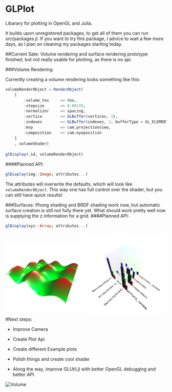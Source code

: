 # GLPlot
Libarary for plotting in OpenGL and Julia.

It builds upon unregistered packages, to get all of them you can run src/packages.jl.
If you want to try this package, I advice to wait a few more days, as I plan on cleaning my packages starting today.


##Current Sate: 
Volume rendering and surface rendering prototype finished, but not really usable for plotting, as there is no api.

###Volume Rendering

Currently creating a volume rendering looks something like this:

```Julia
volumeRenderObject = RenderObject(
	[
		:volume_tex 	=> tex,
		:stepsize 		=> 0.001f0,
		:normalizer 	=> spacing, 
		:vertice 		=> GLBuffer(vertices, 3),
		:indexes 		=> GLBuffer(indexes, 1, bufferType = GL_ELEMENT_ARRAY_BUFFER),
		:mvp 			=> cam.projectionview,
		:camposition	=> cam.eyeposition
	]
	, volumeShader)

glDisplay(:id, volumeRenderObject)
```

####Planned API:
```Julia
glDisplay(img::Image; attributes...)
```
The attributes will overwrite the defaults, which will look like `volumeRenderObject`.
This way one has full control over the shader, but you can still have quick results!

###Surfaces:
Phong shading and BRDF shading work now, but automatic surface creation is still not fully there yet.
What should work pretty well now is supplying the z information for a grid.
####Planned API:
```Julia
glDisplay(xyz::Array; attributes...)
```
![Surface](/docs/surface.png "Surface with Phong shader")
#Next steps:

- Improve Camera

- Create Plot Api

- Create different Example plots

- Polish things and create cool shader

- Along the way, improve GLUtil.jl with better OpenGL debugging and better API


![Volume](/docs/volume1.png "Maximum intensity projection with basic transfer function")
